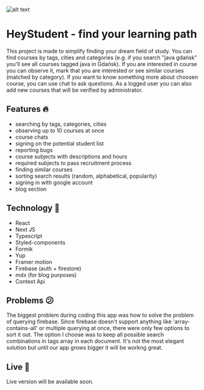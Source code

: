 ![alt text](https://github.com/woywro/HeyStudent.REACT/blob/master/screenshots/banner.png)

# HeyStudent - find your learning path

This project is made to simplify finding your dream field of study. You can find courses by tags, cities and categories
(e.g. if you search "java gdańsk" you'll see all courses tagged java in Gdańsk). If you are interested in course you can
observe it, mark that you are interested or see similar courses (matched by category). If you want to know something more about
choosen course, you can use chat to ask questions. As a logged user you can also add new courses that will be verified by administrator.

## Features :fire:

- searching by tags, categories, cities
- observing up to 10 courses at once
- course chats
- signing on the potential student list
- reporting bugs
- course subjects with descriptions and hours
- required subjects to pass recruitment process
- finding similar courses
- sorting search results (random, alphabetical, popularity)
- signing in with google account
- blog section

## Technology 🔨

- React
- Next JS
- Typescript
- Styled-components
- Formik
- Yup
- Framer motion
- Firebase (auth + firestore)
- mdx (for blog purposes)
- Context Api

## Problems :confused:

The biggest problem during coding this app was how to solve the problem of querying firebase. Since firebase doesn't support anything like 'array-contains-all' or multiple querying at once, there were only few options to sort it out. The option I choose was to keep all possible search combinations in tags array in each document. It's not the most elegant solution but until our app grows bigger it will be workng great.

## Live 🧪

Live version will be available soon.
